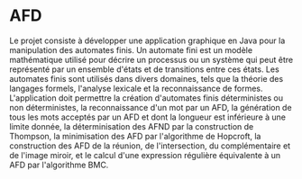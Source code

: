 # AFD
Le projet consiste à développer une application graphique en Java pour la manipulation des automates finis. Un automate fini est un modèle mathématique utilisé pour décrire un processus ou un système qui peut être représenté par un ensemble d'états et de transitions entre ces états. Les automates finis sont utilisés dans divers domaines, tels que la théorie des langages formels, l'analyse lexicale et la reconnaissance de formes.
L'application doit permettre la création d'automates finis déterministes ou non déterministes, la reconnaissance d'un mot par un AFD, la génération de tous les mots acceptés par un AFD et dont la longueur est inférieure à une limite donnée, la déterminisation des AFND par la
construction de Thompson, la minimisation des AFD par l'algorithme de Hopcroft, la construction des AFD de la réunion, de l'intersection, du complémentaire et de l'image miroir, et le calcul d'une expression régulière équivalente à un AFD par l'algorithme BMC.
